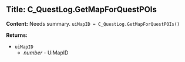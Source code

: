 ## Title: C_QuestLog.GetMapForQuestPOIs

**Content:**
Needs summary.
`uiMapID = C_QuestLog.GetMapForQuestPOIs()`

**Returns:**
- `uiMapID`
  - *number* - UiMapID